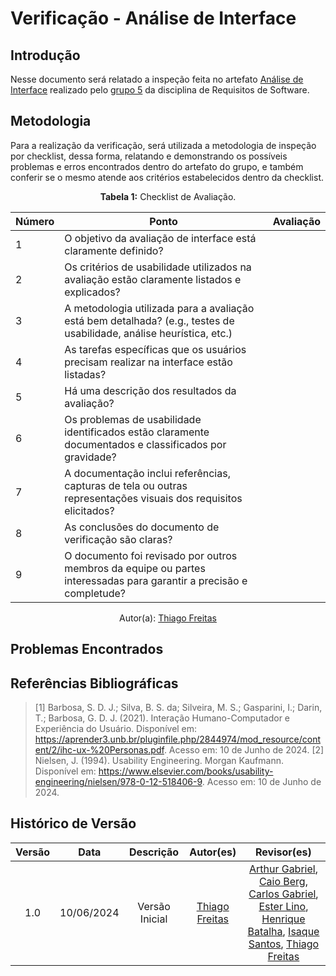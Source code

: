 # Verificação - Análise de Interface

## Introdução

Nesse documento será relatado a inspeção feita no artefato [Análise de Interface](https://requisitos-de-software.github.io/2024.1-Sinesp_Cidadao/elicitacao/tecnicas/AnaliseDaInterface/) realizado pelo [grupo 5](https://github.com/Requisitos-de-Software/2024.1-Sinesp_Cidadao) da disciplina de Requisitos de Software.

## Metodologia

Para a realização da verificação, será utilizada a metodologia de inspeção por checklist, dessa forma, relatando e demonstrando os possíveis problemas e erros encontrados dentro do artefato do grupo, e também conferir se o mesmo atende aos critérios estabelecidos dentro da checklist.

<font><p style="text-align: center">**Tabela 1:** Checklist de Avaliação.</p></font>

| Número | Ponto                                                                                                                                     | Avaliação |
| ------ | ----------------------------------------------------------------------------------------------------------------------------------------- | --------- |
| 1      | O objetivo da avaliação de interface está claramente definido?                                                                            |           |
| 2      | Os critérios de usabilidade utilizados na avaliação estão claramente listados e explicados?                                               |           |
| 3      | A metodologia utilizada para a avaliação está bem detalhada? (e.g., testes de usabilidade, análise heurística, etc.)                      |           |
| 4      | As tarefas específicas que os usuários precisam realizar na interface estão listadas?                                                     |           |
| 5      | Há uma descrição dos resultados da avaliação?                                                                                             |           |
| 6      | Os problemas de usabilidade identificados estão claramente documentados e classificados por gravidade?                                    |           |
| 7      | A documentação inclui referências, capturas de tela ou outras representações visuais dos requisitos elicitados?                           |           |
| 8      | As conclusões do documento de verificação são claras?                                                                                     |           |
| 9      | O documento foi revisado por outros membros da equipe ou partes interessadas para garantir a precisão e completude?                      |           |

<div align="center">Autor(a): <a href="https://github.com/thiagorfreitas">Thiago Freitas </a> </div>

## Problemas Encontrados

## Referências Bibliográficas

<a id="ref1"></a>

> [1] Barbosa, S. D. J.; Silva, B. S. da; Silveira, M. S.; Gasparini, I.; Darin, T.; Barbosa, G. D. J. (2021). Interação Humano-Computador e Experiência do Usuário. Disponível em: <a href="https://aprender3.unb.br/pluginfile.php/2844974/mod_resource/content/2/ihc-ux-%20Personas.pdf">https://aprender3.unb.br/pluginfile.php/2844974/mod_resource/content/2/ihc-ux-%20Personas.pdf</a>. Acesso em: 10 de Junho de 2024.
> [2] Nielsen, J. (1994). Usability Engineering. Morgan Kaufmann. Disponível em: <a href="https://www.elsevier.com/books/usability-engineering/nielsen/978-0-12-518406-9">https://www.elsevier.com/books/usability-engineering/nielsen/978-0-12-518406-9</a>. Acesso em: 10 de Junho de 2024.

## Histórico de Versão

| Versão |    Data    |   Descrição    |                      Autor(es)                      |                                                                                                                                                                       Revisor(es)                                                                                                                                                                        |
| :----: | :--------: | :------------: | :-------------------------------------------------: | :------------------------------------------------------------------------------------------------------------------------------------------------------------------------------------------------------------------------------------------------------------------------------------------------------------------------------------------------------: |
|  1.0   | 10/06/2024 | Versão Inicial | [Thiago Freitas](https://github.com/thiagorfreitas) | [Arthur Gabriel](https://github.com/ArthurGabrieel), [Caio Berg](https://github.com/Caio-bergbjj), [Carlos Gabriel](https://github.com/TheCarlosRamos), [Ester Lino](https://github.com/esteerlino), [Henrique Batalha](https://github.com/HeBatalha), [Isaque Santos](https://github.com/IsaqueSH), [Thiago Freitas](https://github.com/thiagorfreitas) |
